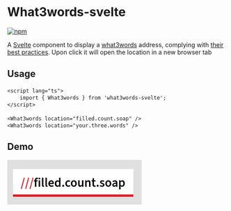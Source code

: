 # What3words-svelte

[![npm](https://cdn.jsdelivr.net/npm/@intergrav/devins-badges@3/assets/cozy/available/npm_vector.svg)](https://www.npmjs.com/package/what3words-svelte)

A [Svelte](https://svelte.dev/) component to display a [what3words](https://what3words.com/) address, complying with [their best practices](https://developer.what3words.com/design/formatting-best-practice). Upon click it will open the location in a new browser tab

## Usage

```svelte
<script lang="ts">
	import { What3words } from 'what3words-svelte';
</script>

<What3words location="filled.count.soap" />
<What3words location="your.three.words" />
```

## Demo

![](.github/assets/demo.png)
